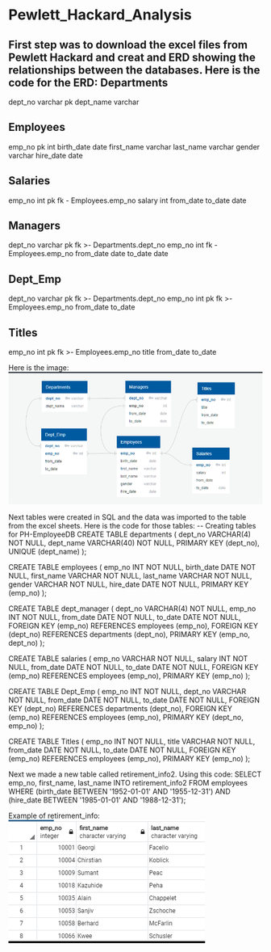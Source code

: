 # Pewlett_Hackard_Analysis
First step was to download the excel files from Pewlett Hackard and creat and ERD showing the relationships between the databases. 
Here is the code for the ERD:
Departments
-
dept_no varchar pk
dept_name varchar

Employees
-
emp_no pk int
birth_date date
first_name varchar
last_name varchar
gender varchar
hire_date date

Salaries
-
emp_no int pk fk - Employees.emp_no
salary int
from_date
to_date date

Managers
-
dept_no varchar pk fk >- Departments.dept_no
emp_no int fk - Employees.emp_no
from_date date
to_date date

Dept_Emp
-
dept_no varchar pk fk >- Departments.dept_no
emp_no int pk fk >- Employees.emp_no
from_date
to_date

Titles
-
emp_no int pk fk >- Employees.emp_no
title
from_date
to_date

Here is the image:
![](Pewlett_Hackard_Analysis/Images/ERB.PNG)

Next tables were created in SQL and the data was imported to the table from the excel sheets. Here is the code for those tables:
-- Creating tables for PH-EmployeeDB
CREATE TABLE departments (
     dept_no VARCHAR(4) NOT NULL,
     dept_name VARCHAR(40) NOT NULL,
     PRIMARY KEY (dept_no),
     UNIQUE (dept_name)
);

CREATE TABLE employees (
	emp_no INT NOT NULL,
     birth_date DATE NOT NULL,
     first_name VARCHAR NOT NULL,
     last_name VARCHAR NOT NULL,
     gender VARCHAR NOT NULL,
     hire_date DATE NOT NULL,
     PRIMARY KEY (emp_no)
);

CREATE TABLE dept_manager (
	dept_no VARCHAR(4) NOT NULL,
	emp_no INT NOT NULL,
	from_date DATE NOT NULL,
	to_date DATE NOT NULL,
FOREIGN KEY (emp_no) REFERENCES employees (emp_no),
FOREIGN KEY (dept_no) REFERENCES departments (dept_no),
	PRIMARY KEY (emp_no, dept_no)
);

CREATE TABLE salaries (
  emp_no VARCHAR NOT NULL,
  salary INT NOT NULL,
  from_date DATE NOT NULL,
  to_date DATE NOT NULL,
  FOREIGN KEY (emp_no) REFERENCES employees (emp_no),
  PRIMARY KEY (emp_no)
);

CREATE TABLE Dept_Emp (
	emp_no INT NOT NULL,
	dept_no VARCHAR NOT NULL,
	from_date DATE NOT NULL,
	to_date DATE NOT NULL,
FOREIGN KEY (dept_no) REFERENCES departments (dept_no),
FOREIGN KEY (emp_no) REFERENCES employees (emp_no),
	PRIMARY KEY (dept_no, emp_no)
);

CREATE TABLE Titles (
	emp_no INT NOT NULL,
	title VARCHAR NOT NULL,
	from_date DATE NOT NULL,
	to_date DATE NOT NULL,
FOREIGN KEY (emp_no) REFERENCES employees (emp_no),
	PRIMARY KEY (emp_no)
);

Next we made a new table called retirement_info2. Using this code:
SELECT emp_no, first_name, last_name
INTO retirement_info2
FROM employees
WHERE (birth_date BETWEEN '1952-01-01' AND '1955-12-31')
AND (hire_date BETWEEN '1985-01-01' AND '1988-12-31');

Example of retirement_info:
![](Pewlett_Hackard_Analysis/Images/retirement_info2.PNG)


